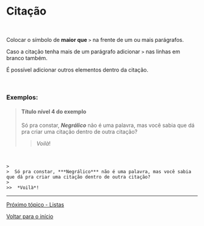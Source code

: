 # Citação  
<br>

Colocar o símbolo de **maior que** `>` na frente de um ou mais parágrafos.  

Caso a citação tenha mais de um parágrafo adicionar `>` nas linhas em branco também.  

É possível adicionar outros elementos dentro da citação.  
  
<br>
  
### Exemplos:  
  
> #### Título nível 4 do exemplo  
>  
>  Só pra constar, ***Negrálico*** não é uma palavra, mas você sabia que dá pra criar uma citação dentro de outra citação?  
>  
>>  *Voilà*!  
<br>
  
```> #### Título nível 4 do exemplo  
>
>  Só pra constar, ***Negrálico*** não é uma palavra, mas você sabia que dá pra criar uma citação dentro de outra citação?
>
>>  *Voilà*!  
```
  
---
  
[Próximo tópico - Listas](listas.md)  
  
[Voltar para o início](README.md)  
